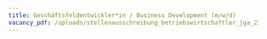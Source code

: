 ```yaml
---
title: Geschäftsfeldentwickler*in / Business Development (m/w/d)
vacancy_pdf: /uploads/stellenausschreibung_betriebswirtschaftler_jga_230224.pdf
---
```

